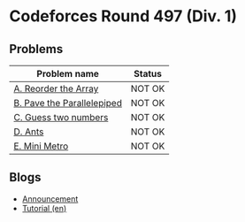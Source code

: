 # Codeforces Round 497 (Div. 1)

## Problems

|Problem name|Status|
|------------|---------|
| [A. Reorder the Array](problems/A._Reorder_the_Array.md)|NOT OK|
| [B. Pave the Parallelepiped](problems/B._Pave_the_Parallelepiped.md)|NOT OK|
| [C. Guess two numbers](problems/C._Guess_two_numbers.md)|NOT OK|
| [D. Ants](problems/D._Ants.md)|NOT OK|
| [E. Mini Metro](problems/E._Mini_Metro.md)|NOT OK|
## Blogs

- [Announcement](blogs/Announcement.md)
- [Tutorial (en)](blogs/Tutorial_(en).md)
